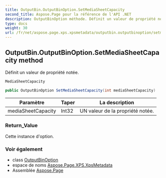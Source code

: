 ```yaml
---
title: OutputBin.OutputBinOption.SetMediaSheetCapacity
second_title: Aspose.Page pour la référence de l'API .NET
description: OutputBinOption méthode. Définit un valeur de propriété notée.
type: docs
weight: 30
url: /fr/net/aspose.page.xps.xpsmetadata/outputbin.outputbinoption/setmediasheetcapacity/
---
```

## OutputBin.OutputBinOption.SetMediaSheetCapacity method

Définit un valeur de propriété notée.

```csharp
MediaSheetCapacity
```

```csharp
public OutputBinOption SetMediaSheetCapacity(int mediaSheetCapacity)
```

| Paramètre | Taper | La description |
| --- | --- | --- |
| mediaSheetCapacity | Int32 | UN valeur de la propriété notée. |

### Return_Value

Cette instance d'option.

### Voir également

* class [OutputBinOption](../)
* espace de noms [Aspose.Page.XPS.XpsMetadata](../../outputbin.outputbinoption/)
* Assemblée [Aspose.Page](../../../)


